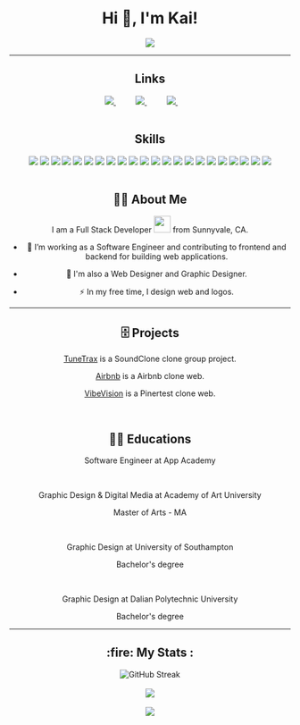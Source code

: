 <h1  align="center">Hi 👋, I'm Kai!</h1>
<div id='header' align="center">
<img src="https://media.giphy.com/media/v1.Y2lkPTc5MGI3NjExbGsyeGtpdTJxcXAyY3Y4OW9oY2xicnVpYWE2ajVhYjNwYTFwMzZsNCZlcD12MV9pbnRlcm5hbF9naWZfYnlfaWQmY3Q9cw/3kPDmoWdBpQPNhCnUG/giphy.gif" />
</div>

---
<h2  align="center">Links</h2>
<div>
  <div  align="center">
    <a href="https://www.linkedin.com/in/kai-feng-swe-gd/">
    <img src="https://img.shields.io/badge/Linkedin-%231DA1F2.svg?style=for-the-badge&logo=Linkedin&logoColor=white" />
    </a>
    &nbsp;&nbsp;&nbsp;&nbsp;&nbsp;&nbsp;&nbsp;&nbsp;
    <a href="https://www.instagram.com/kaifeng_designer/">
    <img src="https://img.shields.io/badge/Instagram-%23E4405F.svg?style=for-the-badge&logo=Instagram&logoColor=white">
    </a>
    &nbsp;&nbsp;&nbsp;&nbsp;&nbsp;&nbsp;&nbsp;&nbsp;
    <a href="https://kaifunction.github.io/">
    <img src="https://img.shields.io/badge/Portfolio-%23000000.svg?style=for-the-badge&logo=firefox&logoColor=#FF7139">
    </a>
    &nbsp;&nbsp;&nbsp;&nbsp;&nbsp;&nbsp;&nbsp;&nbsp;
  </div>
</div>
</br>

<h2  align="center">Skills</h2>
<div  align="center">
  <img src="https://img.shields.io/badge/python-3670A0?style=for-the-badge&logo=python&logoColor=ffdd54">
  <img src="https://img.shields.io/badge/javascript-%23323330.svg?style=for-the-badge&logo=javascript&logoColor=%23F7DF1E">
  <img src="https://img.shields.io/badge/css3-%231572B6.svg?style=for-the-badge&logo=css3&logoColor=white">
  <img src="https://img.shields.io/badge/html5-%23E34F26.svg?style=for-the-badge&logo=html5&logoColor=white">
  <img src="https://img.shields.io/badge/github-%23121011.svg?style=for-the-badge&logo=github&logoColor=white">
 
  
<img src="https://img.shields.io/badge/Visual%20Studio%20Code-0078d7.svg?style=for-the-badge&logo=visual-studio-code&logoColor=white">
<img src="https://img.shields.io/badge/flask-%23000.svg?style=for-the-badge&logo=flask&logoColor=white">
<img src="https://img.shields.io/badge/express.js-%23404d59.svg?style=for-the-badge&logo=express&logoColor=%2361DAFB">
<img src="https://img.shields.io/badge/NPM-%23CB3837.svg?style=for-the-badge&logo=npm&logoColor=white">
<img src="https://img.shields.io/badge/node.js-6DA55F?style=for-the-badge&logo=node.js&logoColor=white">
<img src="https://img.shields.io/badge/react-%2320232a.svg?style=for-the-badge&logo=react&logoColor=%2361DAFB">
<img src="https://img.shields.io/badge/redux-%23593d88.svg?style=for-the-badge&logo=redux&logoColor=white">
<img src="https://img.shields.io/badge/AWS-%23FF9900.svg?style=for-the-badge&logo=amazon-aws&logoColor=white">
<img src="https://img.shields.io/badge/heroku-%23430098.svg?style=for-the-badge&logo=heroku&logoColor=white">
<img src="https://img.shields.io/badge/Render-%46E3B7.svg?style=for-the-badge&logo=render&logoColor=white">
<img src="https://img.shields.io/badge/adobe%20illustrator-%23FF9A00.svg?style=for-the-badge&logo=adobe%20illustrator&logoColor=white">  <img src="https://img.shields.io/badge/Adobe%20InDesign-49021F?style=for-the-badge&logo=adobeindesign&logoColor=white"> <img src="https://img.shields.io/badge/Adobe%20Lightroom-31A8FF.svg?style=for-the-badge&logo=Adobe%20Lightroom&logoColor=white">
<img src="https://img.shields.io/badge/adobe%20photoshop-%2331A8FF.svg?style=for-the-badge&logo=adobe%20photoshop&logoColor=white"> <img src="https://img.shields.io/badge/Adobe%20Premiere%20Pro-9999FF.svg?style=for-the-badge&logo=Adobe%20Premiere%20Pro&logoColor=white"> <img src="https://img.shields.io/badge/Adobe%20XD-470137?style=for-the-badge&logo=Adobe%20XD&logoColor=#FF61F6"> <img src="https://img.shields.io/badge/figma-%23F24E1E.svg?style=for-the-badge&logo=figma&logoColor=white">
</div>&nbsp;&nbsp;&nbsp;&nbsp;&nbsp;&nbsp;&nbsp;&nbsp;

<h2 align="center">👨‍🦱 About Me</h2>
<div align="center">
  <p>I am a Full Stack Developer <img src="https://media.giphy.com/media/WUlplcMpOCEmTGBtBW/giphy.gif" width="30"> from Sunnyvale, CA.</p>
  
- :telescope: I’m working as a Software Engineer and contributing to frontend and backend for building web applications.

- :seedling: I'm also a Web Designer and Graphic Designer.

- :zap: In my free time, I design web and logos.

</div>

---
<h2  align="center">🗄️ Projects</h2>
<div  align="center">
<p>
    <a href="https://tunetrax.onrender.com/">TuneTrax</a> is a SoundClone clone group project.
</p>
<p>
  <a href="https://kai-api-project.onrender.com/">Airbnb</a> is a Airbnb clone web.
</p>


<p>
  <a href="https://kai-solo-project.onrender.com/">VibeVision</a> is a Pinertest clone web.
</p> 
  
</div>

 &nbsp;&nbsp;&nbsp;&nbsp;&nbsp;&nbsp;&nbsp;&nbsp;
<h2  align="center">👨‍🎓 Educations</h2>
<div  align="center">
  <p>Software Engineer at App Academy</p>
</br>
  <p>Graphic Design & Digital Media at Academy of Art University</p> <p>Master of Arts - MA</p>
</br>
  <p>Graphic Design at University of Southampton</p> <p>Bachelor's degree</p>
</br>
  <p>Graphic Design at Dalian Polytechnic University</p> <p>Bachelor's degree</p>
</div>


---

<h2 align="center"> :fire: My Stats :</h2>
<div align="center">
  <img src="https://streak-stats.demolab.com?user=kaifunction&theme=highcontrast&hide_border=true&card_width=500" alt="GitHub Streak" />
</div>
&nbsp;&nbsp;&nbsp;&nbsp;&nbsp;&nbsp;&nbsp;&nbsp;
<div align="center">
  <img src='https://github-readme-stats.vercel.app/api/top-langs/?username=kaifunction&layout=compact&theme=dark&hide_border=true' />
<!--   <img src='https://github-readme-stats.vercel.app/api/top-langs/?username=kaifunction&layout=compact' /> -->
</div>
&nbsp;&nbsp;&nbsp;&nbsp;&nbsp;&nbsp;&nbsp;&nbsp;
<div align="center">
  <img src='https://github-readme-stats.vercel.app/api?username=kaifunction&show_icons=true&theme=dark' />
</div>
